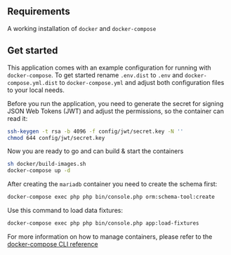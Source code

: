 ## Requirements
A working installation of `docker` and `docker-compose`

## Get started
This application comes with an example configuration for running with `docker-compose`. To get started rename `.env.dist` to `.env` and `docker-compose.yml.dist` to `docker-compose.yml` and adjust both configuration files to your local needs.

Before you run the application, you need to generate the secret for signing JSON Web Tokens (JWT) and adjust the permissions, so the container can read it:
```bash
ssh-keygen -t rsa -b 4096 -f config/jwt/secret.key -N ''
chmod 644 config/jwt/secret.key
```

Now you are ready to go and can build & start the containers
```bash
sh docker/build-images.sh
docker-compose up -d
```

After creating the `mariadb` container you need to create the schema first:
```bash
docker-compose exec php php bin/console.php orm:schema-tool:create
```

Use this command to load data fixtures:
```bash
docker-compose exec php php bin/console.php app:load-fixtures
```

For more information on how to manage containers, please refer to the [docker-compose CLI reference](https://docs.docker.com/compose/reference/overview/#command-options-overview-and-help)

